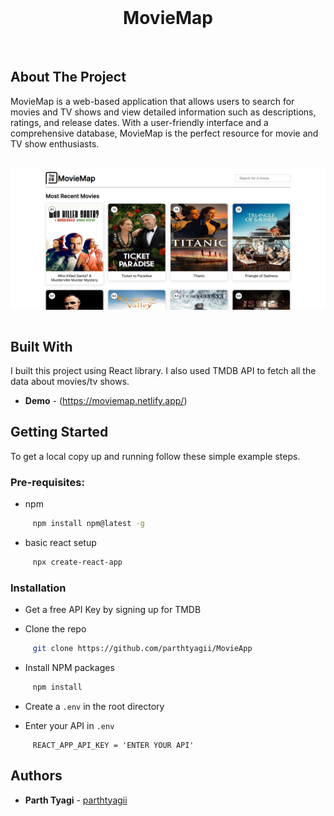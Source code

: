 <br/>
<p align="center">
  
  <h1 align="center">MovieMap</h1>
  <br>
  
</p>



## About The Project

MovieMap is a web-based application that allows users to search for movies and TV shows and view detailed information such as descriptions, ratings, and release dates. With a user-friendly interface and a comprehensive database, MovieMap is the perfect resource for movie and TV show enthusiasts.

<br>

<div align="center">
  <img align="center" width="700px" src="https://github.com/parthtyagii/MovieApp/blob/master/Screenshot%20.png">
</div>

<!-- ![Screen Shot](https://github.com/parthtyagii/MovieApp/blob/master/Screenshot%20.png) -->

<br>

## Built With

I built this project using React library. I also used TMDB API to fetch all the data about movies/tv shows.

* **Demo** - (https://moviemap.netlify.app/)

## Getting Started

To get a local copy up and running follow these simple example steps.

### Pre-requisites:

* npm

```sh
     npm install npm@latest -g
```

* basic react setup

```sh
     npx create-react-app
```

### Installation

* Get a free API Key  by signing up for TMDB

* Clone the repo 

```sh
     git clone https://github.com/parthtyagii/MovieApp
```

* Install NPM packages

```sh
     npm install
```

* Create a `.env` in the root directory 

 * Enter your API in `.env`

```JS
     REACT_APP_API_KEY = 'ENTER YOUR API'
```

## Authors

* **Parth Tyagi** - [parthtyagii](https://github.com/parthtyagii)



